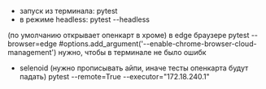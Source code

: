 - запуск из терминала: 
pytest
- в режиме headless: 
pytest --headless

(по умолчанию открывает опенкарт в хроме)
в edge браузере pytest --browser=edge
#options.add_argument('--enable-chrome-browser-cloud-management')  нужно, чтобы в терминале не было ошибк

- selenoid (нужно прописывать айпи, иначе тесты опенкарта будут падать)
pytest --remote=True --executor="172.18.240.1"
